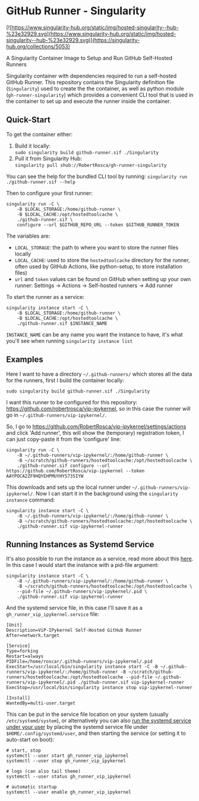 # GitHub Runner - Singularity

[![https://www.singularity-hub.org/static/img/hosted-singularity--hub-%23e32929.svg](https://www.singularity-hub.org/static/img/hosted-singularity--hub-%23e32929.svg)](https://singularity-hub.org/collections/5053)

A Singularity Container Image to Setup and Run GitHub Self-Hosted Runners

Singularity container with dependencies required to run a self-hosted GitHub
Runner. This repository contains the Singularity definition file (`Singularity`)
used to create the the container, as well as python module
(`gh-runner-singularity`) which provides a convenient CLI tool that is used in
the container to set up and execute the runner inside the container.

## Quick-Start

To get the container either:

1. Build it locally:  \
   `sudo singularity build github-runner.sif ./Singularity`
2. Pull it from Singularity Hub:  \
   `singularity pull shub://RobertRosca/gh-runner-singularity`

You can see the help for the bundled CLI tool by running: `singularity run
./github-runner.sif --help`

Then to configure your first runner:

```
singularity run -C \
    -B $LOCAL_STORAGE:/home/github-runner \
    -B $LOCAL_CACHE:/opt/hostedtoolcache \
    ./github-runner.sif \
    configure --url $GITHUB_REPO_URL --token $GITHUB_RUNNER_TOKEN
```

The variables are:
- `LOCAL_STORAGE`: the path to where you want to store the runner files locally
- `LOCAL_CACHE`: used to store the `hostedtoolcache` directory for the runner,
  often used by GitHub Actions, like python-setup, to store installation files)
- `url` and `token` values can be found on GitHub when setting up your own
  runner: Settings -> Actions -> Self-hosted runners -> Add runner

To start the runner as a service:

```
singularity instance start -C \
    -B $LOCAL_STORAGE:/home/github-runner \
    -B $LOCAL_CACHE:/opt/hostedtoolcache \
    ./github-runner.sif $INSTANCE_NAME
```

`INSTANCE_NAME` can be any name you want the instance to have, it's what
you'll see when running `singularity instance list`

## Examples

Here I want to have a directory `~/.github-runners/` which stores all the data
for the runners, first I build the container locally:

```
sudo singularity build github-runner.sif ./Singularity
```

I want this runner to be configured for this repository:
<https://github.com/robertrosca/vip-ipykernel>, so in this case the runner will
go in `~/.github-runners/vip-ipykernel/`.

So, I go to <https://github.com/RobertRosca/vip-ipykernel/settings/actions> and
click 'Add runner', this will show the (temporary) registration token, I can
just copy-paste it from the 'configure' line:

```
singularity run -C \
    -B ~/.github-runners/vip-ipykernel/:/home/github-runner \
    -B ~/scratch/github-runners/hostedtoolcache:/opt/hostedtoolcache \
    ./github-runner.sif configure --url https://github.com/RobertRosca/vip-ipykernel --token AAYPOCA2ZF9HQYEHPMUYHYS735IYW
```

This downloads and sets up the local runner under
`~/.github-runners/vip-ipykernel/`. Now I can start it in the background using
the `singularity instance` command:

```
singularity instance start -C \
    -B ~/.github-runners/vip-ipykernel/:/home/github-runner \
    -B ~/scratch/github-runners/hostedtoolcache:/opt/hostedtoolcache \
    ./github-runner.sif vip-ipykernel-runner
```

## Running Instances as Systemd Service

It's also possible to run the instance as a service, read more about this
[here](https://sylabs.io/guides/3.5/user-guide/running_services.html#system-integration-pid-files).
In this case I would start the instance with a pid-file argument:

```
singularity instance start -C \
    -B ~/.github-runners/vip-ipykernel/:/home/github-runner \
    -B ~/scratch/github-runners/hostedtoolcache:/opt/hostedtoolcache \
    --pid-file ~/.github-runners/vip-ipykernel/.pid \
    ./github-runner.sif vip-ipykernel-runner
```

And the systemd service file, in this case I'll save it as a
`gh_runner_vip_ipykernel.service` file:

```
[Unit]
Description=ViP-IPykernel Self-Hosted GitHub Runner
After=network.target

[Service]
Type=forking
Restart=always
PIDFile=/home/roscar/.github-runners/vip-ipykernel/.pid
ExecStart=/usr/local/bin/singularity instance start -C -B ~/.github-runners/vip-ipykernel/:/home/github-runner -B ~/scratch/github-runners/hostedtoolcache:/opt/hostedtoolcache --pid-file ~/.github-runners/vip-ipykernel/.pid ./github-runner.sif vip-ipykernel-runner
ExecStop=/usr/local/bin/singularity instance stop vip-ipykernel-runner

[Install]
WantedBy=multi-user.target
```

This can be put in the service file location on your system (usually
`/etc/systemd/system`), or alternatively you can also [run the systemd service
under your user](https://notes.neeasade.net/systemd-user-services.html) by
placing the systemd service file under `$HOME/.config/systemd/user`, and then
starting the service (or setting it to auto-start on boot):

```
# start, stop
systemctl --user start gh_runner_vip_ipykernel
systemctl --user stop gh_runner_vip_ipykernel

# logs (can also tail theme)
systemctl --user status gh_runner_vip_ipykernel

# automatic startup
systemctl --user enable gh_runner_vip_ipykernel
```
